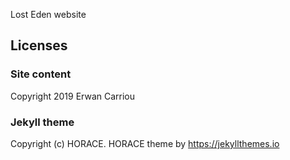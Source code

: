 Lost Eden website

## Licenses

### Site content

Copyright 2019 Erwan Carriou

### Jekyll theme

Copyright (c) HORACE. HORACE theme by https://jekyllthemes.io